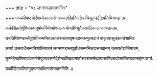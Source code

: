 +++
title = "५८ लग्नगण्डान्तशान्तिः"

+++
पञ्चमीषष्ठ्योर्दशम्येकादश्योः पञ्चदशीप्रतिपदोःसंधिभूतघंटीद्वयंतिथिगण्डान्तम्

कर्कसिंहयोर्वृश्चिकधनुषोमर्निमेषयोश्चलग्न्योःसंधिभूतैकाघटिकालग्नगण्डान्तम्

तत्रतिथिगण्डान्तेपूर्वार्धेजन्मनितत्कालंस्नात्वावृषभदानंतन्मुल्यदानं वाकृत्वासुतकान्तेशान्तिः

कार्या उत्तरार्धेजन्मनिशांतिमात्रम् लग्नगण्डान्तपूर्वार्धजन्मनिकाञ्चनदानम् उत्तरार्धेशांतिमात्रम्

कुम्भेहेमप्रतिमायांवरुणंसंपूज्यवरुणोद्देशेनप्रतिद्रव्यमष्टोत्तरशतसंख्ययासामिञ्चर्वाज्यतिलयवानांहोमःकार्यः

यवव्रीहिमाषतिलमुद्गानांदक्षिणात्वेनदानमिति ॥
